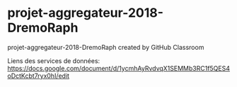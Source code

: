 # projet-aggregateur-2018-DremoRaph
projet-aggregateur-2018-DremoRaph created by GitHub Classroom

Liens des services de données: https://docs.google.com/document/d/1ycmhAyRvdvqX1SEMMb3RC1f5QES4oDctKcbt7ryx0hI/edit

